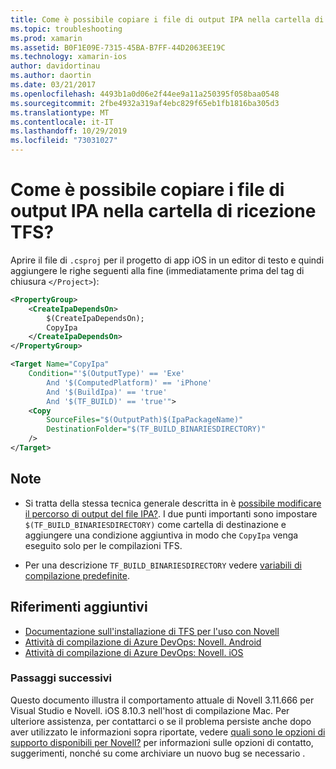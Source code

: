 ```yaml
---
title: Come è possibile copiare i file di output IPA nella cartella di ricezione TFS?
ms.topic: troubleshooting
ms.prod: xamarin
ms.assetid: B0F1E09E-7315-45BA-B7FF-44D2063EE19C
ms.technology: xamarin-ios
author: davidortinau
ms.author: daortin
ms.date: 03/21/2017
ms.openlocfilehash: 4493b1a0d06e2f44ee9a11a250395f058baa0548
ms.sourcegitcommit: 2fbe4932a319af4ebc829f65eb1fb1816ba305d3
ms.translationtype: MT
ms.contentlocale: it-IT
ms.lasthandoff: 10/29/2019
ms.locfileid: "73031027"
---
```

# <a name="how-can-i-copy-ipa-output-files-to-the-tfs-drop-folder"></a>Come è possibile copiare i file di output IPA nella cartella di ricezione TFS?

Aprire il file di `.csproj` per il progetto di app iOS in un editor di testo e quindi aggiungere le righe seguenti alla fine (immediatamente prima del tag di chiusura `</Project>`):

```xml
<PropertyGroup>
    <CreateIpaDependsOn>
        $(CreateIpaDependsOn);
        CopyIpa
    </CreateIpaDependsOn>
</PropertyGroup>

<Target Name="CopyIpa"
    Condition="'$(OutputType)' == 'Exe'
        And '$(ComputedPlatform)' == 'iPhone'
        And '$(BuildIpa)' == 'true'
        And '$(TF_BUILD)' == 'true'">
    <Copy
        SourceFiles="$(OutputPath)$(IpaPackageName)"
        DestinationFolder="$(TF_BUILD_BINARIESDIRECTORY)"
    />
</Target>
```

## <a name="notes"></a>Note

- Si tratta della stessa tecnica generale descritta in è [possibile modificare il percorso di output del file IPA?](~/ios/troubleshooting/questions/ipa-output-path.md). I due punti importanti sono impostare `$(TF_BUILD_BINARIESDIRECTORY)` come cartella di destinazione e aggiungere una condizione aggiuntiva in modo che `CopyIpa` venga eseguito solo per le compilazioni TFS.

- Per una descrizione `TF_BUILD_BINARIESDIRECTORY` vedere [variabili di compilazione predefinite](https://docs.microsoft.com/azure/devops/pipelines/build/variables).

## <a name="additional-references"></a>Riferimenti aggiuntivi

- [Documentazione sull'installazione di TFS per l'uso con Novell](https://docs.microsoft.com/azure/devops/repos/tfvc/overview)
- [Attività di compilazione di Azure DevOps: Novell. Android](https://docs.microsoft.com/azure/devops/pipelines/tasks/build/xamarin-android)
- [Attività di compilazione di Azure DevOps: Novell. iOS](https://docs.microsoft.com/azure/devops/pipelines/tasks/build/xamarin-ios)

### <a name="next-steps"></a>Passaggi successivi

Questo documento illustra il comportamento attuale di Novell 3.11.666 per Visual Studio e Novell. iOS 8.10.3 nell'host di compilazione Mac. Per ulteriore assistenza, per contattarci o se il problema persiste anche dopo aver utilizzato le informazioni sopra riportate, vedere [quali sono le opzioni di supporto disponibili per Novell?](~/cross-platform/troubleshooting/support-options.md) per informazioni sulle opzioni di contatto, suggerimenti, nonché su come archiviare un nuovo bug se necessario .
